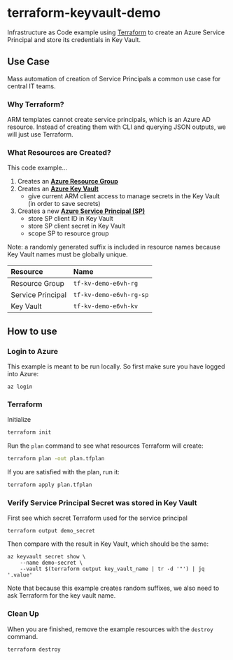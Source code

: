 # terraform-keyvault-demo

Infrastructure as Code example using [Terraform](https://terraform.io) to create an Azure Service Principal and store its credentials in Key Vault.

## Use Case

Mass automation of creation of Service Principals a common use case for central IT teams.

### Why Terraform?

ARM templates cannot create service principals, which is an Azure AD resource. Instead of creating them with CLI and querying JSON outputs, we will just use Terraform.

### What Resources are Created?

This code example…

1. Creates an **[Azure Resource Group](https://docs.microsoft.com/en-us/azure/azure-resource-manager/management/overview#understand-scope)**
2. Creates an **[Azure Key Vault](https://docs.microsoft.com/en-us/azure/key-vault/general/basic-concepts)**
   - give current ARM client access to manage secrets in the Key Vault (in order to save secrets)
3. Creates a new **[Azure Service Principal (SP)](https://docs.microsoft.com/en-us/azure/active-directory/develop/app-objects-and-service-principals)**
     - store SP client ID in Key Vault
     - store SP client secret in Key Vault
     - scope SP to resource group

Note: a randomly generated suffix is included in resource names because Key Vault names must be globally unique.

| Resource | Name |
|:--|:--|
| Resource Group | `tf-kv-demo-e6vh-rg` |
| Service Principal | `tf-kv-demo-e6vh-rg-sp` |
| Key Vault | `tf-kv-demo-e6vh-kv` |

## How to use

### Login to Azure

This example is meant to be run locally. So first make sure you have logged into Azure:

```
az login
```

### Terraform

Initialize

```bash
terraform init
```

Run the `plan` command to see what resources Terraform will create:

```bash
terraform plan -out plan.tfplan
```

If you are satisfied with the plan, run it:

```bash
terraform apply plan.tfplan
```

### Verify Service Principal Secret was stored in Key Vault

First see which secret Terraform used for the service principal 

```
terraform output demo_secret
```

Then compare with the result in Key Vault, which should be the same:

```
az keyvault secret show \
    --name demo-secret \
    --vault $(terraform output key_vault_name | tr -d '"') | jq '.value'
```

Note that because this example creates random suffixes, we also need to ask Terraform for the key vault name.

### Clean Up

When you are finished, remove the example resources with the `destroy` command.

```bash
terraform destroy
```

